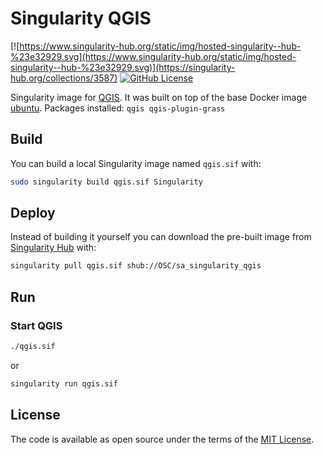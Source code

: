 # Singularity QGIS

[![https://www.singularity-hub.org/static/img/hosted-singularity--hub-%23e32929.svg](https://www.singularity-hub.org/static/img/hosted-singularity--hub-%23e32929.svg)](https://singularity-hub.org/collections/3587)
[![GitHub License](https://img.shields.io/badge/license-MIT-green.svg)](https://opensource.org/licenses/MIT)

Singularity image for [QGIS](https://qgis.org/en/site/index.html). It was built on top of the base Docker image [ubuntu](https://hub.docker.com/_/ubuntu). Packages installed: `qgis qgis-plugin-grass`

## Build

You can build a local Singularity image named `qgis.sif` with:

```sh
sudo singularity build qgis.sif Singularity
```

## Deploy

Instead of building it yourself you can download the pre-built image from [Singularity Hub](https://www.singularity-hub.org) with:

```sh
singularity pull qgis.sif shub://OSC/sa_singularity_qgis
```

## Run

### Start QGIS

```sh
./qgis.sif
```
or 
```sh
singularity run qgis.sif
```

## License

The code is available as open source under the terms of the [MIT License](http://opensource.org/licenses/MIT).
